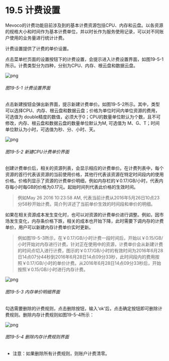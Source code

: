 # 19.5 计费设置

Mevoco的计费功能目前涉及到的基本计费资源包括CPU、内存和云盘。以各资源的规格大小和时间作为基本计费单位，并以时长作为服务使用记录，可以对不同账户使用的业务量进行统计计费。

计费设置提供了计费的单价设置。

点击菜单栏页面的设置按钮下的计费设置，会提示进入计费设置界面，如图19-5-1所示。计费类型分为四种，分别为CPU、内存、根云盘和数据云盘。


![png](../images/19-5-1.png "图19-5-1 计费设置界面")
###### 图19-5-1 计费设置界面

点击新建按钮会弹出新界面，提示新建计费单价。如图19-5-2所示。其中，类型可以选择CPU、内存、根云盘和数据云盘；价格为单位时间内单位资源的费用，可选值为 double精度的数值，必须大于0；CPU的数量单位默认为个数，且不可修改，内存、根云盘和数据云盘的数量单位默认为M, 可选值为 M、G、T；时间单位默认为小时，可选值为秒、分、小时、天。

![png](../images/19-5-2.png "图19-5-2 新建CPU计费单价界面")
###### 图19-5-2 新建CPU计费单价界面

创建计费单价后，相关的资源列表，会显示相应的计费单价。在计费列表中，每个资源的首行代表该资源的当前使用价格，其他行代表该资源在特定时间段内的使用价格。价格列显示了资源的计费单价明细，例如内存栏的￥0.17/GB/小时，代表内存每小时每GB的价格为0.17元。起始时间列代表此价格的生效时间。

> 例如May 26 2016 10:23:58 AM, 代表当前计费从2016年5月26日10点23分58秒开始计费。简介列详述了当前单价生效的时间段和单价的明细。

如果在相关资源成本发生变化时，也可以对资源的计费单价进行调整。例如，因市场发生变化，内存条价格下跌，相关的成本也开始下降，此时需要下调内存的计费单价，用户可以新建内存计费单价实时更新。

> 例如图19-5-3所示，在￥0.17/GB/小时计费一段时间后，开始以￥0.15/GB/小时开始对内存进行计费。针对正在使用中的资源，计费单价会从新建计费的时间点切入进行计费，图示的￥0.17/GB/小时的有效时间为2016年6月28日14点07分44秒到2016年6月28日14点09分33秒，此时间段内的费用按照￥0.17/GB/小时的单价计费。从2016年6月28日14点09分33秒后，开始按照￥0.15/GB/小时进行内存计费。

![png](../images/19-5-3.png "图19-5-3 内存单价明细界面")
###### 图19-5-3 内存单价明细界面

勾选需要删除的计费规则，点击删除按钮，输入‘ok’后，点击确定按钮即可删除计费规则。删除内存计费规则如图19-5-4所示：

![png](../images/19-5-4.png "图19-5-4 内存单价明细界面")
###### 图19-5-4 删除内存计费规则界面

* 注意：如果删除所有计费规则，则账户计费清零。

